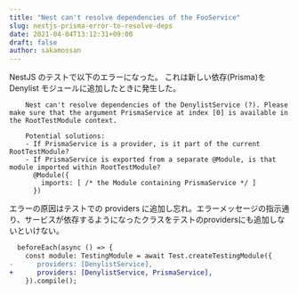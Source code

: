 ```yaml
---
title: "Nest can't resolve dependencies of the FooService"
slug: nestjs-prisma-error-to-resolve-deps
date: 2021-04-04T13:12:31+09:00
draft: false
author: sakamossan
---
```


NestJS のテストで以下のエラーになった。
これは新しい依存(Prisma)を Denylist モジュールに追加したときに発生した。

```
    Nest can't resolve dependencies of the DenylistService (?). Please make sure that the argument PrismaService at index [0] is available in the RootTestModule context.

    Potential solutions:
    - If PrismaService is a provider, is it part of the current RootTestModule?
    - If PrismaService is exported from a separate @Module, is that module imported within RootTestModule?
      @Module({
        imports: [ /* the Module containing PrismaService */ ]
      })
```

エラーの原因はテストでの providers に追加し忘れ。エラーメッセージの指示通り、サービスが依存するようになったクラスをテストのprovidersにも追加しないといけない。

 ```diff
   beforeEach(async () => {
     const module: TestingModule = await Test.createTestingModule({
-      providers: [DenylistService],
+      providers: [DenylistService, PrismaService],
     }).compile();
```
